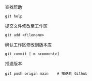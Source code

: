 查找帮助

```
git help
```

提交文件修改至工作区

```
git add <filename>
```

确认工作区修改到版本库

```
git commit [-m <comment>]
```

推送版本

```shell
git push origin main    # 推送到 Github
```

